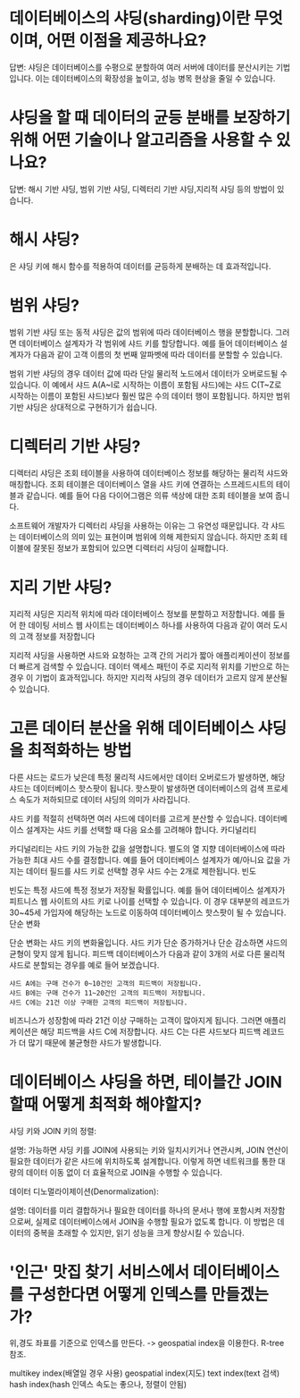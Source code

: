 # 데이터베이스의 샤딩(sharding)이란 무엇이며, 어떤 이점을 제공하나요?

답변: 샤딩은 데이터베이스를 수평으로 분할하여 여러 서버에 데이터를 분산시키는 기법입니다.
이는 데이터베이스의 확장성을 높이고, 성능 병목 현상을 줄일 수 있습니다.

# 샤딩을 할 때 데이터의 균등 분배를 보장하기 위해 어떤 기술이나 알고리즘을 사용할 수 있나요?

답변: 해시 기반 샤딩, 범위 기반 샤딩, 디렉터리 기반 샤딩,지리적 샤딩 등의 방법이 있습니다.

# 해시 샤딩?

은 샤딩 키에 해시 함수를 적용하여 데이터를 균등하게 분배하는 데 효과적입니다.

# 범위 샤딩?

범위 기반 샤딩 또는 동적 샤딩은 값의 범위에 따라 데이터베이스 행을 분할합니다.
그러면 데이터베이스 설계자가 각 범위에 샤드 키를 할당합니다.
예를 들어 데이터베이스 설계자가 다음과 같이 고객 이름의
첫 번째 알파벳에 따라 데이터를 분할할 수 있습니다.

범위 기반 샤딩의 경우 데이터 값에 따라 단일 물리적 노드에서 데이터가 오버로드될 수 있습니다.
이 예에서 샤드 A(A~I로 시작하는 이름이 포함됨 샤드)에는
샤드 C(T~Z로 시작하는 이름이 포함된 샤드)보다 훨씬 많은 수의 데이터 행이 포함됩니다.
하지만 범위 기반 샤딩은 상대적으로 구현하기가 쉽습니다.

# 디렉터리 기반 샤딩?

디렉터리 샤딩은 조회 테이블을 사용하여 데이터베이스 정보를 해당하는 물리적 샤드와 매칭합니다.
조회 테이블은 데이터베이스 열을 샤드 키에 연결하는 스프레드시트의 테이블과 같습니다.
예를 들어 다음 다이어그램은 의류 색상에 대한 조회 테이블을 보여 줍니다.

소프트웨어 개발자가 디렉터리 샤딩을 사용하는 이유는 그 유연성 때문입니다.
각 샤드는 데이터베이스의 의미 있는 표현이며 범위에 의해 제한되지 않습니다.
하지만 조회 테이블에 잘못된 정보가 포함되어 있으면 디렉터리 샤딩이 실패합니다.

# 지리 기반 샤딩?

지리적 샤딩은 지리적 위치에 따라 데이터베이스 정보를 분할하고 저장합니다.
예를 들어 한 데이팅 서비스 웹 사이트는 데이터베이스 하나를 사용하여
다음과 같이 여러 도시의 고객 정보를 저장합니다

지리적 샤딩을 사용하면 샤드와 요청하는 고객 간의 거리가 짧아 애플리케이션이
정보를 더 빠르게 검색할 수 있습니다.
데이터 액세스 패턴이 주로 지리적 위치를 기반으로 하는 경우 이 기법이 효과적입니다.
하지만 지리적 샤딩의 경우 데이터가 고르지 않게 분산될 수 있습니다.

# 고른 데이터 분산을 위해 데이터베이스 샤딩을 최적화하는 방법

다른 샤드는 로드가 낮은데 특정 물리적 샤드에서만 데이터 오버로드가 발생하면,
해당 샤드는 데이터베이스 핫스팟이 됩니다.
핫스팟이 발생하면 데이터베이스의 검색 프로세스 속도가 저하되므로
데이터 샤딩의 의미가 사라집니다.

샤드 키를 적절히 선택하면 여러 샤드에 데이터를 고르게 분산할 수 있습니다. 데이터베이스 설계자는 샤드 키를 선택할 때 다음 요소를 고려해야 합니다.
카디널리티

카디널리티는 샤드 키의 가능한 값을 설명합니다. 별도의 열 지향 데이터베이스에 따라 가능한 최대 샤드 수를 결정합니다. 예를 들어 데이터베이스 설계자가 예/아니요 값을 가지는 데이터 필드를 샤드 키로 선택할 경우 샤드 수는 2개로 제한됩니다.
빈도

빈도는 특정 샤드에 특정 정보가 저장될 확률입니다.
예를 들어 데이터베이스 설계자가 피트니스 웹 사이트의 샤드 키로 나이를 선택할 수 있습니다.
이 경우 대부분의 레코드가 30~45세 가입자에 해당하는 노드로 이동하여 데이터베이스 핫스팟이 될 수 있습니다.
단순 변화

단순 변화는 샤드 키의 변화율입니다.
샤드 키가 단순 증가하거나 단순 감소하면 샤드의 균형이 맞지 않게 됩니다.
피드백 데이터베이스가 다음과 같이 3개의 서로 다른 물리적 샤드로 분할되는
경우를 예로 들어 보겠습니다.

    샤드 A에는 구매 건수가 0~10건인 고객의 피드백이 저장됩니다.
    샤드 B에는 구매 건수가 11~20건인 고객의 피드백이 저장됩니다.
    샤드 C에는 21건 이상 구매한 고객의 피드백이 저장됩니다.

비즈니스가 성장함에 따라 21건 이상 구매하는 고객이 많아지게 됩니다.
그러면 애플리케이션은 해당 피드백을 샤드 C에 저장합니다.
샤드 C는 다른 샤드보다 피드백 레코드가 더 많기 때문에 불균형한 샤드가 발생합니다.

# 데이터베이스 샤딩을 하면, 테이블간 JOIN할때 어떻게 최적화 해야할지?

샤딩 키와 JOIN 키의 정렬:

설명: 가능하면 샤딩 키를 JOIN에 사용되는 키와 일치시키거나 연관시켜,
JOIN 연산이 필요한 데이터가 같은 샤드에 위치하도록 설계합니다.
이렇게 하면 네트워크를 통한 대량의 데이터 이동 없이 더 효율적으로 JOIN을 수행할 수 있습니다.

데이터 디노멀라이제이션(Denormalization):

설명: 데이터를 미리 결합하거나 필요한 데이터를 하나의 문서나 행에 포함시켜 저장함으로써,
실제로 데이터베이스에서 JOIN을 수행할 필요가 없도록 합니다.
이 방법은 데이터의 중복을 초래할 수 있지만, 읽기 성능을 크게 향상시킬 수 있습니다.

# '인근' 맛집 찾기 서비스에서 데이터베이스를 구성한다면 어떻게 인덱스를 만들겠는가?

위,경도 좌표를 기준으로 인덱스를 만든다.
-> geospatial index을 이용한다. R-tree 참조.

multikey index(배열일 경우 사용)
geospatial index(지도)
text index(text 검색)
hash index(hash 인덱스 속도는 좋으나, 정렬이 안됨)
